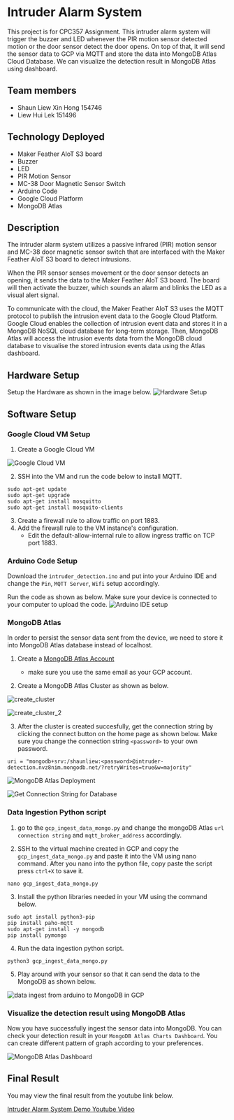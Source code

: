 # Intruder Alarm System

This project is for CPC357 Assignment. This intruder alarm system will trigger the buzzer and LED whenever the PIR motion sensor detected motion or the door sensor detect the door opens. On top of that, it will send the sensor data to GCP via MQTT and store the data into MongoDB Atlas Cloud Database. We can visualize the detection result in MongoDB Atlas using dashboard.

## Team members

- Shaun Liew Xin Hong 154746
- Liew Hui Lek 151496

## Technology Deployed

- Maker Feather AIoT S3 board
- Buzzer
- LED
- PIR Motion Sensor
- MC-38 Door Magnetic Sensor Switch
- Arduino Code
- Google Cloud Platform
- MongoDB Atlas

## Description 

The intruder alarm system utilizes a passive infrared (PIR) motion sensor and MC-38 door magnetic sensor switch that are interfaced with the Maker Feather AIoT S3 board to detect intrusions. 

When the PIR sensor senses movement or the door sensor detects an opening, it sends the data to the Maker Feather AIoT S3 board. The board will then activate the buzzer, which sounds an alarm and blinks the LED as a visual alert signal. 

To communicate with the cloud, the Maker Feather AIoT S3 uses the MQTT protocol to publish the intrusion event data to the Google Cloud Platform. Google Cloud enables the collection of intrusion event data and stores it in a MongoDB NoSQL cloud database for long-term storage. Then, MongoDB Atlas will access the intrusion events data from the MongoDB cloud database to visualise the stored intrusion events data using the Atlas dashboard.

## Hardware Setup

Setup the Hardware as shown in the image below.
![Hardware Setup](screenshot/hardware_setup.jpeg)

## Software Setup

### Google Cloud VM Setup

1. Create a Google Cloud VM

![Google Cloud VM](screenshot/GCP_VM.jpeg)

2. SSH into the VM and run the code below to install MQTT.

```
sudo apt-get update
sudo apt-get upgrade
sudo apt-get install mosquitto
sudo apt-get install mosquito-clients
```

3. Create a firewall rule to allow traffic on port 1883.
4. Add the firewall rule to the VM instance's configuration.
   - Edit the default-allow-internal rule to allow ingress traffic on TCP port 1883. 
  
### Arduino Code Setup

Download the `intruder_detection.ino` and put into your Arduino IDE and change the `Pin`, `MQTT Server`, `Wifi` setup accordingly. 

Run the code as shown as below. Make sure your device is connected to your computer to upload the code. 
![Arduino IDE setup](screenshot/arduinoIDE_setup.jpeg)

### MongoDB Atlas
In order to persist the sensor data sent from the device, we need to store it into MongoDB Atlas database instead of localhost.

1. Create a [MongoDB Atlas Account](https://www.mongodb.com/cloud/atlas/lp/try4?utm_source=bing&utm_campaign=search_bs_pl_evergreen_atlas_core_prosp-brand_gic-null_apac-my_ps-all_desktop_eng_lead&utm_term=mongodb%20atlas&utm_medium=cpc_paid_search&utm_ad=e&utm_ad_campaign_id=415204527&adgroup=1221557888421693&msclkid=cf8570eb84ee15b952dd155e58cf8328)
   - make sure you use the same email as your GCP account. 

2. Create a MongoDB Atlas Cluster as shown as below.

![create_cluster](screenshot/create_cluster.png)

![create_cluster_2](screenshot/create_cluster_2.png)

3. After the cluster is created succesfully, get the connection string by clicking the connect button on the home page as shown below. Make sure you change the connection string `<password>` to your own password.

```
uri = "mongodb+srv:/shaunliew:<password>@intruder-detection.nvz8nim.mongodb.net/?retryWrites=true&w=majority"
``` 

![MongoDB Atlas Deployment](screenshot/MongoDBAtlasDeployment.jpeg)

![Get Connection String for Database](screenshot/connect_database.png)

### Data Ingestion Python script

1. go to the `gcp_ingest_data_mongo.py` and change the mongoDB Atlas `url connection string` and `mqtt_broker_address` accordingly.

2. SSH to the virtual machine created in GCP and copy the `gcp_ingest_data_mongo.py` and paste it into the VM using nano command. After you nano into the python file, copy paste the script press `ctrl+X` to save it.

```
nano gcp_ingest_data_mongo.py
```

3. Install the python libraries needed in your VM using the command below.

```
sudo apt install python3-pip
pip install paho-mqtt
sudo apt-get install -y mongodb
pip install pymongo
```

4. Run the data ingestion python script.

```
python3 gcp_ingest_data_mongo.py
```

5. Play around with your sensor so that it can send the data to the MongoDB as shown below.

![data ingest from arduino to MongoDB in GCP](screenshot/GCP_data_ingesting.jpeg)

### Visualize the detection result using MongoDB Atlas

Now you have successfully ingest the sensor data into MongoDB. You can check your detection result in your `MongoDB Atlas Charts Dashboard`. You can create different pattern of graph according to your preferences.

![MongoDB Atlas Dashboard](screenshot/MongoDBAtlasDashboard.jpeg)

## Final Result
You may view the final result from the youtube link below.

[Intruder Alarm System Demo Youtube Video](https://youtu.be/uILskmLR4WM)
